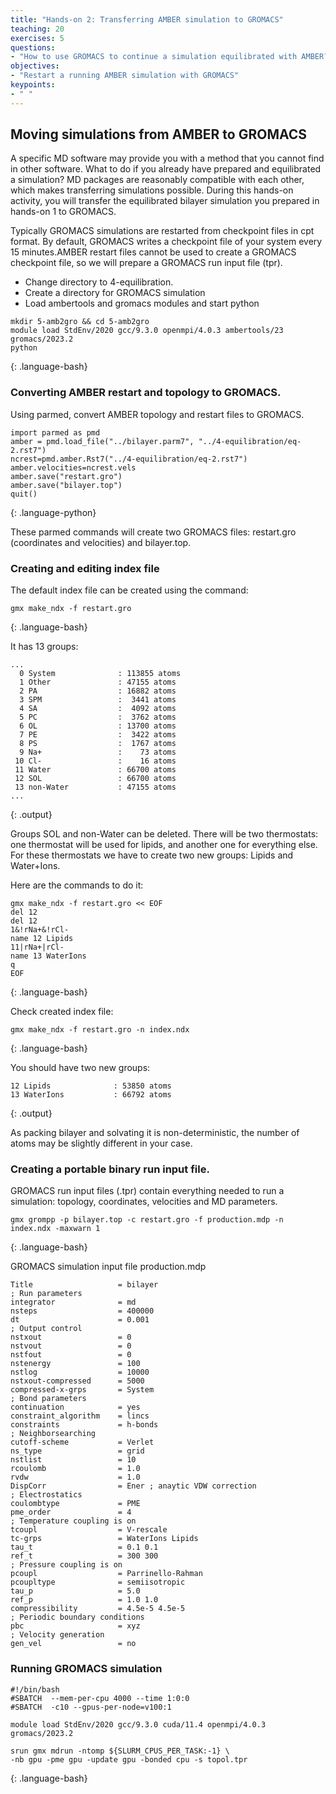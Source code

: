 ```yaml
---
title: "Hands-on 2: Transferring AMBER simulation to GROMACS"
teaching: 20
exercises: 5
questions:
- "How to use GROMACS to continue a simulation equilibrated with AMBER?"
objectives:
- "Restart a running AMBER simulation with GROMACS"
keypoints:
- " "
---
```


## Moving simulations from AMBER to GROMACS
A specific MD software may provide you with a method that you cannot find in other software. What to do if you already have prepared and equilibrated a simulation? MD packages are reasonably compatible with each other, which makes transferring simulations possible. During this hands-on activity, you will transfer the equilibrated bilayer simulation you prepared in hands-on 1 to GROMACS.

Typically GROMACS simulations are restarted from checkpoint files in cpt format. By default, GROMACS writes a checkpoint file of your system every 15 minutes.AMBER restart files cannot be used to create a GROMACS checkpoint file, so we will prepare a GROMACS run input file (tpr).

- Change directory to 4-equilibration.
- Create a directory for GROMACS simulation
- Load ambertools and gromacs modules and start python

~~~
mkdir 5-amb2gro && cd 5-amb2gro
module load StdEnv/2020 gcc/9.3.0 openmpi/4.0.3 ambertools/23 gromacs/2023.2
python
~~~
{: .language-bash}


### Converting AMBER restart and topology to GROMACS.
Using parmed, convert AMBER topology and restart files to GROMACS.
~~~
import parmed as pmd
amber = pmd.load_file("../bilayer.parm7", "../4-equilibration/eq-2.rst7")
ncrest=pmd.amber.Rst7("../4-equilibration/eq-2.rst7")
amber.velocities=ncrest.vels
amber.save("restart.gro")
amber.save("bilayer.top")
quit()
~~~
{: .language-python}

These parmed commands will create two GROMACS files: restart.gro (coordinates and velocities) and bilayer.top.

### Creating and editing index file

The default index file can be created using the command:

~~~
gmx make_ndx -f restart.gro
~~~
{: .language-bash}

It has 13 groups:

~~~
...
  0 System              : 113855 atoms
  1 Other               : 47155 atoms
  2 PA                  : 16882 atoms
  3 SPM                 :  3441 atoms
  4 SA                  :  4092 atoms
  5 PC                  :  3762 atoms
  6 OL                  : 13700 atoms
  7 PE                  :  3422 atoms
  8 PS                  :  1767 atoms
  9 Na+                 :    73 atoms
 10 Cl-                 :    16 atoms
 11 Water               : 66700 atoms
 12 SOL                 : 66700 atoms
 13 non-Water           : 47155 atoms
...
~~~
{: .output}

Groups SOL and non-Water can be deleted. There will be two thermostats: one thermostat will be used for lipids, and another one for everything else. For these thermostats we have to create two new groups: Lipids and Water+Ions.

Here are the commands to do it:
~~~
gmx make_ndx -f restart.gro << EOF
del 12 
del 12
1&!rNa+&!rCl- 
name 12 Lipids
11|rNa+|rCl- 
name 13 WaterIons   
q
EOF
~~~
{: .language-bash}

Check created index file:
~~~
gmx make_ndx -f restart.gro -n index.ndx
~~~
{: .language-bash}

You should have two new groups:  
~~~
12 Lipids              : 53850 atoms  
13 WaterIons           : 66792 atoms 
~~~
{: .output}

As packing bilayer and solvating it is non-deterministic, the number of atoms may be slightly different in your case. 

### Creating a portable binary run input file. 

GROMACS run input files (.tpr) contain everything needed to run a simulation: topology, coordinates, velocities and MD parameters. 

~~~
gmx grompp -p bilayer.top -c restart.gro -f production.mdp -n index.ndx -maxwarn 1
~~~
{: .language-bash}


GROMACS simulation input file production.mdp
~~~
Title                   = bilayer
; Run parameters
integrator              = md
nsteps                  = 400000
dt                      = 0.001
; Output control
nstxout                 = 0
nstvout                 = 0
nstfout                 = 0
nstenergy               = 100
nstlog                  = 10000
nstxout-compressed      = 5000
compressed-x-grps       = System
; Bond parameters
continuation            = yes
constraint_algorithm    = lincs
constraints             = h-bonds
; Neighborsearching
cutoff-scheme           = Verlet
ns_type                 = grid
nstlist                 = 10
rcoulomb                = 1.0
rvdw                    = 1.0
DispCorr                = Ener ; anaytic VDW correction
; Electrostatics
coulombtype             = PME
pme_order               = 4
; Temperature coupling is on
tcoupl                  = V-rescale
tc-grps                 = WaterIons Lipids
tau_t                   = 0.1 0.1
ref_t                   = 300 300
; Pressure coupling is on
pcoupl                  = Parrinello-Rahman
pcoupltype              = semiisotropic
tau_p                   = 5.0
ref_p                   = 1.0 1.0
compressibility         = 4.5e-5 4.5e-5
; Periodic boundary conditions
pbc                     = xyz
; Velocity generation
gen_vel                 = no
~~~

### Running GROMACS simulation
~~~
#!/bin/bash
#SBATCH  --mem-per-cpu 4000 --time 1:0:0   
#SBATCH  -c10 --gpus-per-node=v100:1
  
module load StdEnv/2020 gcc/9.3.0 cuda/11.4 openmpi/4.0.3 gromacs/2023.2

srun gmx mdrun -ntomp ${SLURM_CPUS_PER_TASK:-1} \
-nb gpu -pme gpu -update gpu -bonded cpu -s topol.tpr
~~~
{: .language-bash}


